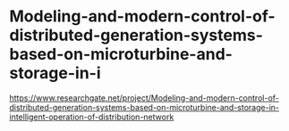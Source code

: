 # Modeling-and-modern-control-of-distributed-generation-systems-based-on-microturbine-and-storage-in-i
https://www.researchgate.net/project/Modeling-and-modern-control-of-distributed-generation-systems-based-on-microturbine-and-storage-in-intelligent-operation-of-distribution-network
